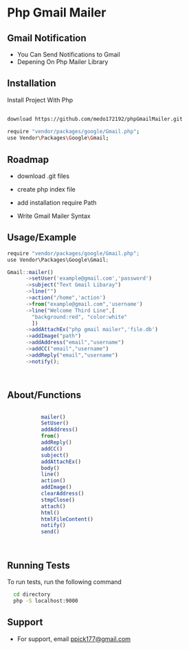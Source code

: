 
# Php Gmail Mailer


## Gmail Notification

 - You Can Send Notifications to Gmail 
 - Depening On Php Mailer Library
 

## Installation

Install Project With Php

```bash
  
download https://github.com/medo172192/phpGmailMailer.git
 
require "vendor/packages/google/Gmail.php";
use Vendor\Packages\Google\Gmail;
```
    
## Roadmap

- download .git files

- create php index file

- add installation require Path

- Write Gmail Mailer Syntax


## Usage/Example

```javascript
require "vendor/packages/google/Gmail.php";
use Vendor\Packages\Google\Gmail;

Gmail::mailer()
      ->setUser('example@gmail.com','password')
      ->subject("Text Gmail Libaray")
      ->line("")
      ->action("/home",'action')
      ->from("example@gmail.com",'username')
      ->line("Welcome Third Line",[ 
        "background:red", "color:white"
        ])
      ->addAttachEx("php gmail mailer",'file.db')
      ->addImage("path")
      ->addAddress("email","username")
      ->addCC("email","username")
      ->addReply("email","username")
      ->notify();




```



## About/Functions

```javascript

           mailer() 
           SetUser()
           addAddress()
           from()
           addReply()
           addCC()
           subject()
           addAttachEx()
           body()
           line()
           action()
           addImage()
           clearAddress()
           stmpClose()
           attach()
           html()
           htmlFileContent()
           notify()
           send()




```


## Running Tests

To run tests, run the following command

```bash
  cd directory 
  php -S localhost:9000
```


## Support

- For support, email ppick177@gmail.com 


